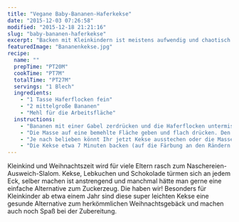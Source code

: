 ```yaml
---
title: "Vegane Baby-Bananen-Haferkekse"
date: "2015-12-03 07:26:58"
modified: "2015-12-18 21:21:16"
slug: "baby-bananen-haferkekse"
excerpt: "Backen mit Kleinkindern ist meistens aufwendig und chaotisch. Nicht so mit unseren super leichten Bananenkeksen aus nur zwei Zutaten. "
featuredImage: "Bananenkekse.jpg"
recipe:
  name: ""
  prepTime: "PT20M"
  cookTime: "PT7M"
  totalTime: "PT27M"
  servings: "1 Blech"
  ingredients:
    - "1 Tasse Haferflocken fein"
    - "2 mittelgroße Bananen"
    - "Mehl für die Arbeitsfläche"
  instructions:
    - "Bananen mit einer Gabel zerdrücken und die Haferflocken untermischen (wer einen Mixer hat kann beides einfach zusammen mixen)."
    - "Die Masse auf eine bemehlte Fläche geben und flach drücken. Den Ofen auf 170°C Umluft vorheizen."
    - "Je nach belieben könnt Ihr jetzt Kekse ausstechen oder die Masse mit den Händen zu kleinen Plätzchen formen (das macht besonders den Kleinen großen Spaß)."
    - "Die Kekse etwa 7 Minuten backen (auf die Färbung an den Rändern achten, wenn sie goldbraun werden sind sie fertig), auskühlen lassen und zusehen wie Euer Liebling sie verschlingt."
---
```


Kleinkind und Weihnachtszeit wird für viele Eltern rasch zum Naschereien-Ausweich-Slalom. Kekse, Lebkuchen und Schokolade türmen sich an jedem Eck, selber machen ist anstrengend und manchmal hätte man gerne eine einfache Alternative zum Zuckerzeug. Die haben wir! Besonders für Kleinkinder ab etwa einem Jahr sind diese super leichten Kekse eine gesunde Alternative zum herkömmlichen Weihnachtsgebäck und machen auch noch Spaß bei der Zubereitung.